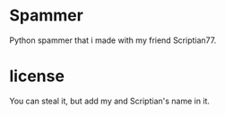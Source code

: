 # Spammer
Python spammer that i made with my friend Scriptian77.

# license
You can steal it, but add my and Scriptian's name in it.
